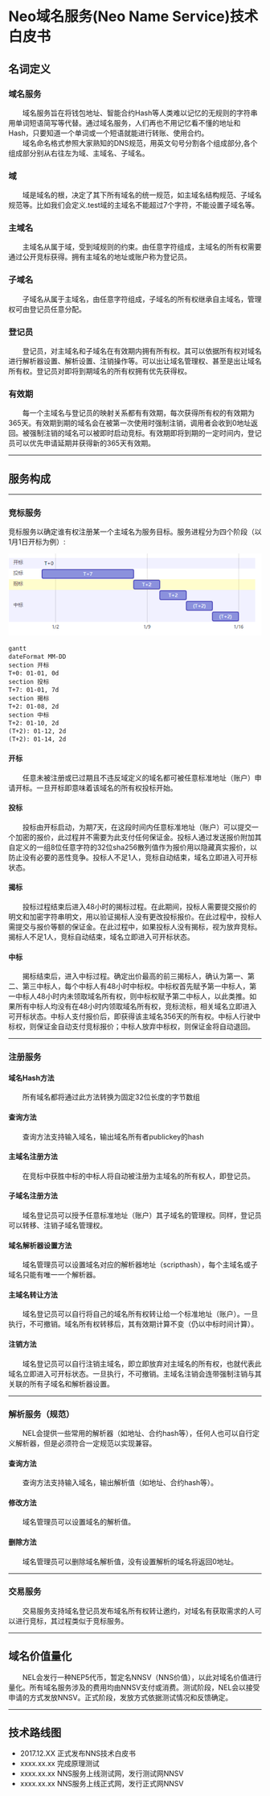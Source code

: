 # Neo域名服务(Neo Name Service)技术白皮书
## 名词定义
### 域名服务
&emsp;&emsp;域名服务旨在将钱包地址、智能合约Hash等人类难以记忆的无规则的字符串用单词短语简写等代替。通过域名服务，人们再也不用记忆看不懂的地址和Hash，只要知道一个单词或一个短语就能进行转账、使用合约。   
&emsp;&emsp;域名命名格式参照大家熟知的DNS规范，用英文句号分割各个组成部分,各个组成部分别从右往左为域、主域名、子域名。
### 域
&emsp;&emsp;域是域名的根，决定了其下所有域名的统一规范，如主域名结构规范、子域名规范等。比如我们会定义.test域的主域名不能超过7个字符，不能设置子域名等。
### 主域名
&emsp;&emsp;主域名从属于域，受到域规则的约束。由任意字符组成，主域名的所有权需要通过公开竞标获得。拥有主域名的地址或账户称为登记员。
### 子域名
&emsp;&emsp;子域名从属于主域名，由任意字符组成，子域名的所有权继承自主域名，管理权可由登记员任意分配。
### 登记员
&emsp;&emsp;登记员，对主域名和子域名在有效期内拥有所有权。其可以依据所有权对域名进行解析器设置、解析设置、注销操作等。可以出让域名管理权、甚至是出让域名所有权。登记员对即将到期域名的所有权拥有优先获得权。
### 有效期
&emsp;&emsp;每一个主域名与登记员的映射关系都有有效期，每次获得所有权的有效期为365天。有效期到期的域名会在被第一次使用时强制注销，调用者会收到0地址返回。被强制注销的域名可以被即时启动竞标。有效期即将到期的一定时间内，登记员可以优先申请延期并获得新的365天有效期。

---

## 服务构成

---

### 竞标服务
竞标服务以确定谁有权注册某一个主域名为服务目标。服务进程分为四个阶段（以1月1日开标为例）:

![image](gantt.png)

```
gantt
dateFormat MM-DD
section 开标
T+0: 01-01, 0d
section 投标
T+7: 01-01, 7d
section 揭标
T+2: 01-08, 2d
section 中标
T+2: 01-10, 2d
(T+2): 01-12, 2d
(T+2): 01-14, 2d
```

#### 开标
&emsp;&emsp;任意未被注册或已过期且不违反域定义的域名都可被任意标准地址（账户）申请开标。一旦开标即意味着该域名的所有权投标开始。
#### 投标
&emsp;&emsp;投标由开标启动，为期7天，在这段时间内任意标准地址（账户）可以提交一个加密的报价，此过程并不需要为此支付任何保证金。投标人通过发送报价附加其自定义的一组8位任意字符的32位sha256散列值作为报价用以隐藏真实报价，以防止没有必要的恶性竞争。投标人不足1人，竞标自动结束，域名立即进入可开标状态。
#### 揭标
&emsp;&emsp;投标过程结束后进入48小时的揭标过程。在此期间，投标人需要提交报价的明文和加密字符串明文，用以验证揭标人没有更改投标报价。在此过程中，投标人需提交与报价等额的保证金。在此过程中，如果投标人没有揭标，视为放弃竞标。揭标人不足1人，竞标自动结束，域名立即进入可开标状态。
#### 中标
&emsp;&emsp;揭标结束后，进入中标过程。确定出价最高的前三揭标人，确认为第一、第二、第三中标人，每个中标人有48小时中标权。中标权首先赋予第一中标人，第一中标人48小时内未领取域名所有权，则中标权赋予第二中标人，以此类推。如果所有中标人均没有在48小时内领取域名所有权，竞标流标，相关域名立即进入可开标状态。中标人支付报价后，即获得该主域名356天的所有权。中标人行驶中标权，则保证金自动支付竞标报价；中标人放弃中标权，则保证金将自动退回。

---

### 注册服务
#### 域名Hash方法
&emsp;&emsp;所有域名都将通过此方法转换为固定32位长度的字节数组
#### 查询方法
&emsp;&emsp;查询方法支持输入域名，输出域名所有者publickey的hash
#### 主域名注册方法
&emsp;&emsp;在竞标中获胜中标的中标人将自动被注册为主域名的所有权人，即登记员。
#### 子域名注册方法
&emsp;&emsp;域名登记员可以授予任意标准地址（账户）其子域名的管理权。同样，登记员可以转移、注销子域名管理权。
#### 域名解析器设置方法
&emsp;&emsp;域名管理员可以设置域名对应的解析器地址（scripthash），每个主域名或子域名只能有唯一一个解析器。
#### 主域名转让方法
&emsp;&emsp;域名登记员可以自行将自己的域名所有权转让给一个标准地址（账户）。一旦执行，不可撤销。域名所有权转移后，其有效期计算不变（仍以中标时间计算）。
#### 注销方法
&emsp;&emsp;域名登记员可以自行注销主域名，即立即放弃对主域名的所有权，也就代表此域名立即进入可开标状态。一旦执行，不可撤销。主域名注销会连带强制注销与其关联的所有子域名和解析器设置。

---

### 解析服务（规范）
&emsp;&emsp;NEL会提供一些常用的解析器（如地址、合约hash等），任何人也可以自行定义解析器，但是必须符合一定规范以实现兼容。
#### 查询方法
&emsp;&emsp;查询方法支持输入域名，输出解析值（如地址、合约hash等）。
#### 修改方法
&emsp;&emsp;域名管理员可以设置域名的解析值。
#### 删除方法
&emsp;&emsp;域名管理员可以删除域名解析值，没有设置解析的域名将返回0地址。

---

### 交易服务  
&emsp;&emsp;交易服务支持域名登记员发布域名所有权转让邀约，对域名有获取需求的人可以进行竞标，其过程类似于竞标服务。  

---

## 域名价值量化
&emsp;&emsp;NEL会发行一种NEP5代币，暂定名NNSV（NNS价值），以此对域名价值进行量化。所有域名服务涉及的费用均由NNSV支付或消费。测试阶段，NEL会以接受申请的方式发放NNSV。正式阶段，发放方式依据测试情况和反馈确定。

---

## 技术路线图
- 2017.12.XX 正式发布NNS技术白皮书
- xxxx.xx.xx 完成原理测试
- xxxx.xx.xx NNS服务上线测试网，发行测试网NNSV
- xxxx.xx.xx NNS服务上线正式网，发行正式网NNSV

